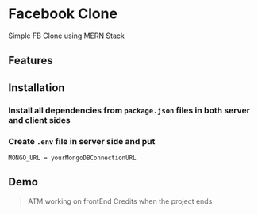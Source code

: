 # Facebook Clone

Simple FB Clone using MERN Stack

## Features

## Installation

### Install all dependencies from `package.json` files in both server and client sides

### Create `.env` file in server side and put

```
MONGO_URL = yourMongoDBConnectionURL
```

## Demo

> ATM working on frontEnd
> Credits when the project ends

